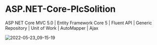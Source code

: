 # ASP.NET-Core-PlcSolition
ASP NET Core MVC 5.0 | Entity Framework Core 5 | Fluent API | Generic Repository | Unit of Work | AutoMapper | Ajax 


![2022-05-23_09-15-19](https://user-images.githubusercontent.com/73120826/172125434-c3e55a3e-b7f4-43c1-adc7-2c6c8f4acc7d.png)
